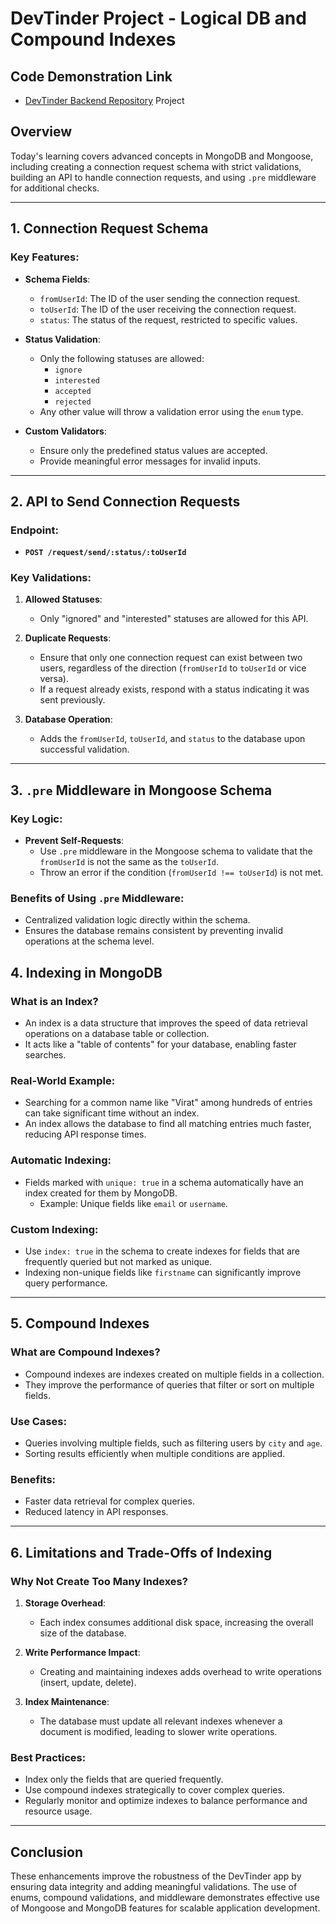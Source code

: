 # DevTinder Project - Logical DB and Compound Indexes

## Code Demonstration Link

* [DevTinder Backend Repository](https://github.com/akshadjaiswal/devTinder-backend) Project

## Overview
Today's learning covers advanced concepts in MongoDB and Mongoose, including creating a connection request schema with strict validations, building an API to handle connection requests, and using `.pre` middleware for additional checks.

---

## 1. Connection Request Schema

### Key Features:
- **Schema Fields**:
  - `fromUserId`: The ID of the user sending the connection request.
  - `toUserId`: The ID of the user receiving the connection request.
  - `status`: The status of the request, restricted to specific values.

- **Status Validation**:
  - Only the following statuses are allowed:
    - `ignore`
    - `interested`
    - `accepted`
    - `rejected`
  - Any other value will throw a validation error using the `enum` type.

- **Custom Validators**:
  - Ensure only the predefined status values are accepted.
  - Provide meaningful error messages for invalid inputs.

---

## 2. API to Send Connection Requests

### Endpoint:
- **`POST /request/send/:status/:toUserId`**

### Key Validations:
1. **Allowed Statuses**:
   - Only "ignored" and "interested" statuses are allowed for this API.

2. **Duplicate Requests**:
   - Ensure that only one connection request can exist between two users, regardless of the direction (`fromUserId` to `toUserId` or vice versa).
   - If a request already exists, respond with a status indicating it was sent previously.

3. **Database Operation**:
   - Adds the `fromUserId`, `toUserId`, and `status` to the database upon successful validation.

---

## 3. `.pre` Middleware in Mongoose Schema

### Key Logic:
- **Prevent Self-Requests**:
  - Use `.pre` middleware in the Mongoose schema to validate that the `fromUserId` is not the same as the `toUserId`.
  - Throw an error if the condition (`fromUserId !== toUserId`) is not met.

### Benefits of Using `.pre` Middleware:
- Centralized validation logic directly within the schema.
- Ensures the database remains consistent by preventing invalid operations at the schema level.

## 4. Indexing in MongoDB

### What is an Index?
- An index is a data structure that improves the speed of data retrieval operations on a database table or collection.
- It acts like a "table of contents" for your database, enabling faster searches.

### Real-World Example:
- Searching for a common name like "Virat" among hundreds of entries can take significant time without an index.
- An index allows the database to find all matching entries much faster, reducing API response times.

### Automatic Indexing:
- Fields marked with `unique: true` in a schema automatically have an index created for them by MongoDB.
  - Example: Unique fields like `email` or `username`.

### Custom Indexing:
- Use `index: true` in the schema to create indexes for fields that are frequently queried but not marked as unique.
- Indexing non-unique fields like `firstname` can significantly improve query performance.

---

## 5. Compound Indexes

### What are Compound Indexes?
- Compound indexes are indexes created on multiple fields in a collection.
- They improve the performance of queries that filter or sort on multiple fields.

### Use Cases:
- Queries involving multiple fields, such as filtering users by `city` and `age`.
- Sorting results efficiently when multiple conditions are applied.

### Benefits:
- Faster data retrieval for complex queries.
- Reduced latency in API responses.

---

## 6. Limitations and Trade-Offs of Indexing

### Why Not Create Too Many Indexes?
1. **Storage Overhead**:
   - Each index consumes additional disk space, increasing the overall size of the database.

2. **Write Performance Impact**:
   - Creating and maintaining indexes adds overhead to write operations (insert, update, delete).

3. **Index Maintenance**:
   - The database must update all relevant indexes whenever a document is modified, leading to slower write operations.

### Best Practices:
- Index only the fields that are queried frequently.
- Use compound indexes strategically to cover complex queries.
- Regularly monitor and optimize indexes to balance performance and resource usage.

---

## Conclusion
These enhancements improve the robustness of the DevTinder app by ensuring data integrity and adding meaningful validations. The use of enums, compound validations, and middleware demonstrates effective use of Mongoose and MongoDB features for scalable application development.
